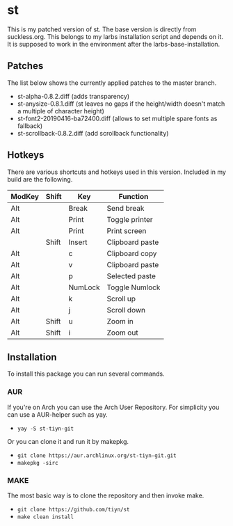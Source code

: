 # st
This is my patched version of st. The base version is directly from suckless.org.
This belongs to my larbs installation script and depends on it.
It is supposed to work in the environment after the larbs-base-installation.

## Patches
The list below shows the currently applied patches to the master branch.
- st-alpha-0.8.2.diff (adds transparency)
- st-anysize-0.8.1.diff (st leaves no gaps if the height/width doesn't match a multiple of character height)
- st-font2-20190416-ba72400.diff (allows to set multiple spare fonts as fallback)
- st-scrollback-0.8.2.diff (add scrollback functionality)

## Hotkeys
There are various shortcuts and hotkeys used in this version. Included in my build are the following.

| ModKey | Shift | Key               | Function           |
| ------ | ----- | ----------------- | ------------------ |
| Alt    |       | Break	         | Send break         |
| Alt    |       | Print			 | Toggle printer     |
| Alt    |       | Print			 | Print screen       |
|        | Shift | Insert		     | Clipboard paste    |
| Alt    |       | c				 | Clipboard copy     |
| Alt    |       | v				 | Clipboard paste    |
| Alt    |       | p			     | Selected paste     |
| Alt    |       | NumLock			 | Toggle Numlock     |
| Alt    |       | k				 | Scroll up          |
| Alt    |       | j				 | Scroll down        |
| Alt    | Shift | u				 | Zoom in            |
| Alt    | Shift | i				 | Zoom out           |

## Installation
To install this package you can run several commands.

### AUR
If you're on Arch you can use the Arch User Repository.
For simplicity you can use a AUR-helper such as yay.
- `yay -S st-tiyn-git`

Or you can clone it and run it by makepkg.
- `git clone https://aur.archlinux.org/st-tiyn-git.git`
- `makepkg -sirc`

### MAKE
The most basic way is to clone the repository and then invoke make.
- `git clone https://github.com/tiyn/st`
- `make clean install`
